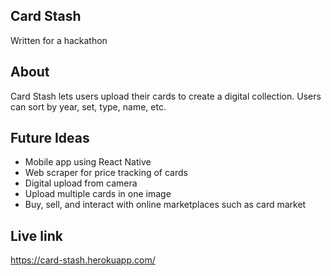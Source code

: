 ## Card Stash
Written for a hackathon

## About
Card Stash lets users upload their cards to create a digital collection. Users can sort by year, set, type, name, etc. 

## Future Ideas
- Mobile app using React Native
- Web scraper for price tracking of cards
- Digital upload from camera 
- Upload multiple cards in one image
- Buy, sell, and interact with online marketplaces such as card market

## Live link 
https://card-stash.herokuapp.com/
